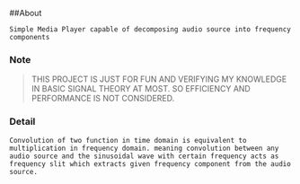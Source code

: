 ##About
```
Simple Media Player capable of decomposing audio source into frequency components 
```
### Note
> THIS PROJECT IS JUST FOR FUN AND VERIFYING MY KNOWLEDGE IN BASIC SIGNAL THEORY AT MOST. SO EFFICIENCY AND PERFORMANCE IS NOT CONSIDERED. 

### Detail
```
Convolution of two function in time domain is equivalent to multiplication in frequency domain. meaning convolution between any audio source and the sinusoidal wave with certain frequency acts as frequency slit which extracts given frequency component from the audio source. 
```